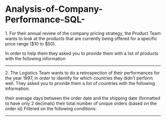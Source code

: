 # Analysis-of-Company-Performance-SQL-

<p>
1. For their annual review of the company pricing strategy,
the Product Team wants to look at the products that are currently being offered for a specific price range ($10 to $50).

In order to help them they asked you to provide them with a list of products with the following information
</p>

<hr>

<p>
2. The Logistics Team wants to do a retrospection of their performances for the year 1997, in order to identify for which countries they didn’t perform well. They asked you to provide them a list of countries with the following information:

their average days between the order date and the shipping date (formatted to have only 2 decimals)
their total number of unique orders (based on the order id) 
Filtered on the following conditions:

</p>

<hr>
